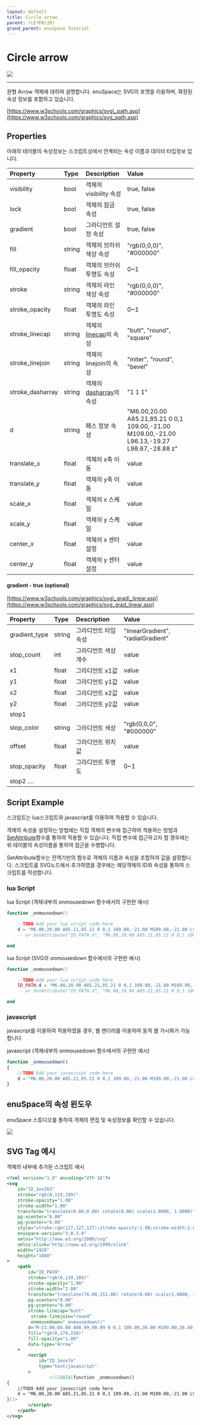 ```yaml
---
layout: default
title: Circle arrow
parent: 기초객체(2D)
grand_parent: enuSpace Tutorial
---
```


# Circle arrow

![](./assets/tutorial/circlearrow_image.png)

---

원형 Arrow 객체에 대하여 설명합니다. enuSpace는 SVG의 포맷을 이용하며, 확장된 속성 정보를 포함하고 있습니다.

[https://www.w3schools.com/graphics/svg\_path.asp](https://www.w3schools.com/graphics/svg_path.asp)

## Properties

아래의 테이블의 속성정보는 스크립트상에서 연계되는 속성 이름과 데이터 타입정보 입니다.

| Property | Type | Description | Value |
| :--- | :--- | :--- | :--- |
| visibility | bool | 객체의 visibility 속성 | true, false |
| lock | bool | 객체의 잠금 속성 | true, false |
| gradient | bool | 그라디언트 설정 속성 | true, false |
| fill | string | 객체의 브러쉬 색상 속성 | "rgb\(0,0,0\)", "\#000000" |
| fill\_opacity | float | 객체의 브러쉬 투명도 속성 | 0~1 |
| stroke | string | 객체의 라인 색상 속성 | "rgb\(0,0,0\)", "\#000000" |
| stroke\_opacity | float | 객체의 라인 투명도 속성 | 0~1 |
| stroke\_linecap | string | 객체의 [linecap](https://www.w3schools.com/graphics/svg_stroking.asp)의 속성 | "butt", "round", "square" |
| stroke\_linejoin | string | 객체의 linejoin의 속성 | "miter", "round", "bevel" |
| stroke\_dasharray | string | 객체의 [dasharray](https://www.w3schools.com/graphics/svg_stroking.asp)의 속성 | "1 1 1" |
| d | string | 패스 정보 속성 | "M6.00,20.00 A85.21,85.21 0 0,1 109.00,-21.00 M109.00,-21.00 L96.13,-19.27 L98.67,-28.88 z" |
| translate\_x | float | 객체의 x축 이동 | value |
| translate\_y | float | 객체의 y축 이동 | value |
| scale\_x | float | 객체의 x 스케일 | value |
| scale\_y | float | 객체의 y 스케일 | value |
| center\_x | float | 객체의 x 센터 설정 | value |
| center\_y | float | 객체의 y 센터 설정 | value |

#### gradient - true \(optional\)

[https://www.w3schools.com/graphics/svg\_grad\_linear.asp](https://www.w3schools.com/graphics/svg_grad_linear.asp)

| Property | Type | Description | Value |
| :--- | :--- | :--- | :--- |
| gradient\_type | string | 그라디언트 타입 속성 | "linearGradient", "radialGradient" |
| stop\_count | int | 그라디언트 색상 개수 | value |
| x1 | float | 그라디언트 x1값 | value |
| y1 | float | 그라디언트 y1값 | value |
| x2 | float | 그라디언트 x2값 | value |
| y2 | float | 그라디언트 y2값 | value |
| stop1 |  |  |  |
| stop\_color | string | 그라디언트 색상 | "rgb\(0,0,0", "\#000000" |
| offset | float | 그라디언트 위치 값 | value |
| stop\_opacity | float | 그라디언트 투명도 | 0~1 |
| stop2   .... |  |  |  |

## Script Example

스크립트는 lua스크립트와 javascript를 이용하여 적용할 수 있습니다.

객체의 속성을 설정하는 방법에는 직접 객체의 변수에 접근하여 적용하는 방법과 [SetAttribute](./enusscriptapi_setattribute.md.md)함수를 통하여 적용할 수 있습니다. 직접 변수에 접근하고자 할 경우에는 위 테이블의 속성이름을 통하여 접근을 수행합니다.

SetAttribute함수는 전역기반의 함수로 객체의 이름과 속성을 조합하여 값을 설정합니다. 스크립트를 SVG노드에서 추가하였을 경우에는 해당객체의 ID와 속성을 통하여 스크립트를 작성합니다.

### lua Script

lua Script \(객체내부의 onmousedown 함수에서의 구현한 예시\)

```lua
function _onmousedown()

    --TODO Add your lua script code here
    d = "M6.00,20.00 A85.21,85.21 0 0,1 109.00,-21.00 M109.00,-21.00 L96.13,-19.27 L98.67,-28.88 z"
    -- or SetAttribute("ID_PATH.d", "M6.00,20.00 A85.21,85.21 0 0,1 109.00,-21.00 M109.00,-21.00 L96.13,-19.27 L98.67,-28.88 z")        

end
```

lua Script \(SVG의 onmousedown 함수에서의 구현한 예시\)

```lua
function _onmousedown()

    --TODO Add your lua script code here
    ID_PATH.d = "M6.00,20.00 A85.21,85.21 0 0,1 109.00,-21.00 M109.00,-21.00 L96.13,-19.27 L98.67,-28.88 z"
    -- or SetAttribute("ID_PATH.d", "M6.00,20.00 A85.21,85.21 0 0,1 109.00,-21.00 M109.00,-21.00 L96.13,-19.27 L98.67,-28.88 z")        

end
```

### javascript

javascript를 이용하여 적용하였을 경우, 웹 랜더러를 이용하여 동적 웹 가시화가 가능합니다.

javascript \(객체내부의 onmousedown 함수에서의 구현한 예시\)

```js
function _onmousedown()
{    
    //TODO Add your javascript code here
    d = "M6.00,20.00 A85.21,85.21 0 0,1 109.00,-21.00 M109.00,-21.00 L96.13,-19.27 L98.67,-28.88 z";
}
```

## enuSpace의 속성 윈도우

enuSpace 스튜디오를 통하여 객체의 편집 및 속성정보를 확인할 수 있습니다.

![](./assets/tutorial/circlearrow_property.png)

## SVG Tag 예시

객체의 내부에 추가된 스크립트 예시

```xml
<?xml version="1.0" encoding="UTF-16"?>
<svg
    id="ID_1evI63"
    stroke="rgb(0,119,189)"
    stroke-opacity="1.00"
    stroke-width="1.00"
    transform="translate(0.00,0.00) rotate(0.00) scale(1.0000, 1.0000)"
    pg-xcenter="0.00"
    pg-ycenter="0.00"
    style="stroke:rgb(127,127,127);stroke-opacity:1.00;stroke-width:2.00;stroke-dasharray:1,1,1;"
    enuspace-version="3.0.3.0"
    xmlns="http://www.w3.org/2000/svg"
    xmlns:xlink="http://www.w3.org/1999/xlink"
    width="1920"
    height="1080"
>
    <path
        id="ID_PATH"
        stroke="rgb(0,119,189)"
        stroke-opacity="1.00"
        stroke-width="2.00"
        transform="translate(76.00,151.00) rotate(0.00) scale(1.0000, 1.0000)"
        pg-xcenter="0.00"
        pg-ycenter="0.00"
        stroke-linecap="butt"
         stroke-linejoin="round"
         onmousedown="_onmousedown()"
        d="M-23.00,66.00 A98.99,98.99 0 0,1 109.00,36.00 M109.00,36.00 L89.51,35.11 L95.84,21.59 z"
        fill="rgb(0,174,238)"
        fill-opacity="1.00"
        data-type="Arrow"
    >
        <script
            id="ID_1evx7o"
            type="text/javascript"
        >
                <![CDATA[function _onmousedown()
{    
    //TODO Add your javascript code here
    d = "M6.00,20.00 A85.21,85.21 0 0,1 109.00,-21.00 M109.00,-21.00 L96.13,-19.27 L98.67,-28.88 z";
}]]>
        </script>
    </path>
</svg>
```

## 



